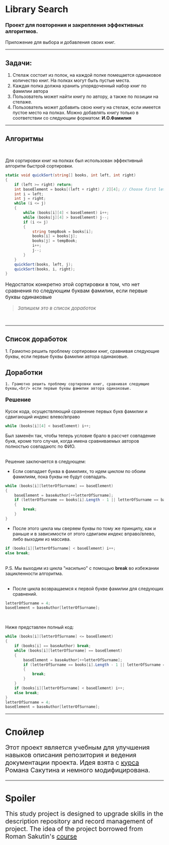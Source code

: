 # Library Search
<b><h3>Проект для повторения и закрепления эффективных алгоритмов.</h3></b>
Приложение для выбора и добавления своих книг.<br/>
***
Задачи:<br/>
---
1.  Стелаж состоит из полок, на каждой полке помещается одинаковое количество книг. На полках могут быть пустые места.
2.  Каждая полка должна хранить упорядоченный набор книг по фамилии автора
3.  Пользователь может найти книгу по автору, а также по позиции на стелаже.
4.  Пользователь может добавить свою книгу на стелаж, если имеется пустое место на полках. Можно добавлять книгу только в соответствии со следующим форматом: **И.О.Фамилия**
---
## Алгоритмы
<br/>
<p style="font-size: 14px">Для сортировки книг на полках был использован эффективный алгоритм быстрой сортировки.</p>

```cs
static void quickSort(string[] books, int left, int right)
{
    if (left >= right) return;
    int baseElement = books[(left + right) / 2][4]; // Choose first letter in surname.
    int i = left;
    int j = right;
    while (i <= j)
    {
        while (books[i][4] < baseElement) i++;
        while (books[j][4] > baseElement) j--;
        if (i <= j)
        {
            string tempBook = books[i];
            books[i] = books[j];
            books[j] = tempBook;
            i++;
            j--;
        }
    }
    quickSort(books, left, j);
    quickSort(books, i, right);
}
```
<p style="font-size: 16px">Недостаток конкретно этой сортировки в том, что нет сравнения по следующим буквам фамилии, если первые буквы одинаковые</p>

><em style="font-size: 15px">Запишем это в список доработок</em>
<br/>

---

## Список доработок
<p style="font-size:14px">
1. Грамотно решить проблему сортировки книг, сравнивая следующие буквы, если первые буквы фамилии автора одинаковые.
<br/>
</p>

## Доработки
    1. Грамотно решить проблему сортировки книг, сравнивая следующие буквы,<br/> если первые буквы фамилии автора одинаковые.
<p style="font-size:18px"><b>Решение</b><br/></p>
<p style="font-size:14px">Кусок кода, осуществляющий сравнение первых букв фамилии и сдвигающий индекс влево/вправо

```C#
while (books[i][4] < baseElement) i++;
```

Был заменён так, чтобы теперь условие брало в рассчет совпадение букв, кроме того случая, когда имена сравниваемых авторов полностью совпадаютс по ФИО.<br/><br/>

Решение заключается в следующем: <br/>
+ Если совпадает буква в фамилиях, то идем циклом по обоим фамилиям, пока буквы не будут совпадать.
```cs
while (books[i][letterOfSurname] == baseElement)
{
    baseElement = baseAuthor[++letterOfSurname];
    if (letterOfSurname == books[i].Length - 1 || letterOfSurname == baseAuthor.Length - 1)
    {
        break;
    }
}
```
+ После этого цикла мы сверяем буквы по тому же принципу, как и раньше и в зависимости от этого сдвигаем индекс вправо/влево, либо выходим из массива.

```cs
if (books[i][letterOfSurname] < baseElement) i++;
else break;
```
<br/>
P.S. Мы выходим из цикла "насильно" с помощью <b>break</b> во избежании зацикленности алгоритма.
<br/>
<br/>

+ После цикла возвращаемся к первой букве фамилии для следующих сравнений.

```cs
letterOfSurname = 4;
baseElement = baseAuthor[letterOfSurname];
```
<br/>

Ниже представлен полный код:
```cs
while (books[i][letterOfSurname] <= baseElement)
{
    if (books[i] == baseAuthor) break;
    while (books[i][letterOfSurname] == baseElement)
    {
        baseElement = baseAuthor[++letterOfSurname];
        if (letterOfSurname == books[i].Length - 1 || letterOfSurname == baseAuthor.Length - 1)
        {
            break;
        }
    }
    if (books[i][letterOfSurname] < baseElement) i++;
    else break;
}
letterOfSurname = 4;
baseElement = baseAuthor[letterOfSurname];
```
</p>

---
# Спойлер
<p style="font-size:20px"> Этот проект является учебным для улучшения навыков описания репозитория и ведения документации проекта. Идея взята с <a href="https://www.youtube.com/watch?v=w8rRhAup4kg">курса</a> Романа Сакутина и немного модифицирована.</p>

---
# Spoiler
<p style="font-size:20px"> This study project is designed to upgrade skills in the description repository and record management of project. The idea of the project borrowed from Roman Sakutin's <a href="https://www.youtube.com/watch?v=w8rRhAup4kg">course</a></p>

